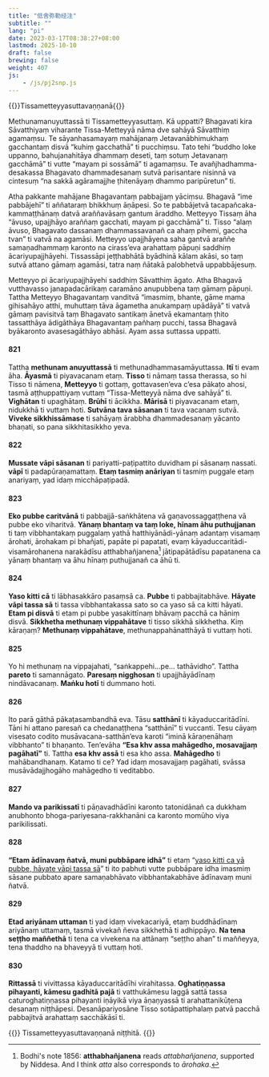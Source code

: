 ```yaml
---
title: "低舍弥勒经注"
subtitle: ""
lang: "pi"
date: 2023-03-17T08:38:27+08:00
lastmod: 2025-10-10
draft: false
brewing: false
weight: 407
js:
    - /js/pj2snp.js
---
```


{{<subtitle>}}Tissametteyyasuttavaṇṇanā{{</subtitle>}}

Methunamanuyuttassā ti Tissametteyyasuttaṃ. Kā uppatti? Bhagavati kira Sāvatthiyaṃ viharante Tissa-Metteyyā nāma dve sahāyā Sāvatthiṃ agamaṃsu. Te sāyanhasamayaṃ mahājanaṃ Jetavanābhimukhaṃ gacchantaṃ disvā “kuhiṃ gacchathā” ti pucchiṃsu. Tato tehi “buddho loke uppanno, bahujanahitāya dhammaṃ deseti, taṃ sotuṃ Jetavanaṃ gacchāmā” ti vutte “mayam pi sossāmā” ti agamaṃsu. Te avañjhadhamma-desakassa Bhagavato dhammadesanaṃ sutvā parisantare nisinnā va cintesuṃ “na sakkā agāramajjhe ṭhitenāyaṃ dhammo paripūretun” ti.

Atha pakkante mahājane Bhagavantaṃ pabbajjaṃ yāciṃsu. Bhagavā “ime pabbājehī” ti aññataraṃ bhikkhuṃ āṇāpesi. So te pabbājetvā tacapañcaka-kammaṭṭhānaṃ datvā araññavāsaṃ gantum āraddho. Metteyyo Tissaṃ āha “āvuso, upajjhāyo araññaṃ gacchati, mayam pi gacchāmā” ti. Tisso “alaṃ āvuso, Bhagavato dassanaṃ dhammassavanañ ca ahaṃ pihemi, gaccha tvan” ti vatvā na agamāsi. Metteyyo upajjhāyena saha gantvā araññe samaṇadhammaṃ karonto na cirass’eva arahattaṃ pāpuṇi saddhiṃ ācariyupajjhāyehi. Tissassāpi jeṭṭhabhātā byādhinā kālam akāsi, so taṃ sutvā attano gāmaṃ agamāsi, tatra naṃ ñātakā palobhetvā uppabbājesuṃ.

Metteyyo pi ācariyupajjhāyehi saddhiṃ Sāvatthiṃ āgato. Atha Bhagavā vutthavasso janapadacārikaṃ caramāno anupubbena taṃ gāmaṃ pāpuṇi. Tattha Metteyyo Bhagavantaṃ vanditvā “imasmiṃ, bhante, gāme mama gihisahāyo atthi, muhuttaṃ tāva āgametha anukampaṃ upādāyā” ti vatvā gāmaṃ pavisitvā taṃ Bhagavato santikaṃ ānetvā ekamantaṃ ṭhito tassatthāya ādigāthāya Bhagavantaṃ pañhaṃ pucchi, tassa Bhagavā byākaronto avasesagāthāyo abhāsi. Ayam assa suttassa uppatti.

#### 821

Tattha **methunam anuyuttassā** ti methunadhammasamāyuttassa. **Itī** ti evam āha. **Āyasmā** ti piyavacanam etaṃ. **Tisso** ti nāmaṃ tassa therassa, so hi Tisso ti nāmena, **Metteyyo** ti gottaṃ, gottavasen’eva c’esa pākaṭo ahosi, tasmā aṭṭhuppattiyaṃ vuttaṃ “Tissa-Metteyyā nāma dve sahāyā” ti. **Vighātan** ti upaghātaṃ. **Brūhī** ti ācikkha. **Mārisā** ti piyavacanam etaṃ, nidukkhā ti vuttaṃ hoti. **Sutvāna tava sāsanan** ti tava vacanaṃ sutvā. **Viveke sikkhissāmase** ti sahāyaṃ ārabbha dhammadesanaṃ yācanto bhaṇati, so pana sikkhitasikkho yeva.

#### 822

**Mussate vāpi sāsanan** ti pariyatti-paṭipattito duvidham pi sāsanaṃ nassati. **vāpī** ti padapūraṇamattaṃ. **Etaṃ tasmiṃ anāriyan** ti tasmiṃ puggale etaṃ anariyaṃ, yad idaṃ micchāpaṭipadā.

#### 823

**Eko pubbe caritvānā** ti pabbajjā-saṅkhātena vā gaṇavossaggaṭṭhena vā pubbe eko viharitvā. **Yānaṃ bhantaṃ va taṃ loke, hīnam āhu puthujjanan** ti taṃ vibbhantakaṃ puggalaṃ yathā hatthiyānādi-yānaṃ adantaṃ visamaṃ ārohati, ārohakam pi bhañjati, papāte pi papatati, evaṃ kāyaduccaritādi-visamārohanena narakādīsu atthabhañjanena[^823-1] jātipapātādīsu papatanena ca yānaṃ bhantaṃ va āhu hīnaṃ puthujjanañ ca āhū ti.

[^823-1]: Bodhi's note 1856: **atthabhañjanena** reads *attabhañjanena*, supported by Niddesa. And I think *atta* also corresponds to *ārohaka*. 

#### 824

**Yaso kitti cā** ti lābhasakkāro pasaṃsā ca. **Pubbe** ti pabbajitabhāve. **Hāyate vāpi tassa sā** ti tassa vibbhantakassa sato so ca yaso sā ca kitti hāyati. **Etam pi disvā** ti etam pi pubbe yasakittīnaṃ bhāvaṃ pacchā ca hāniṃ disvā. **Sikkhetha methunaṃ vippahātave** ti tisso sikkhā sikkhetha. Kiṃ kāraṇaṃ? **Methunaṃ vippahātave**, methunappahānatthāyā ti vuttaṃ hoti.

#### 825

Yo hi methunaṃ na vippajahati, “saṅkappehi…pe… tathāvidho”. Tattha **pareto** ti samannāgato. **Paresaṃ nigghosan** ti upajjhāyādīnaṃ nindāvacanaṃ. **Maṅku hotī** ti dummano hoti.

#### 826

Ito parā gāthā pākaṭasambandhā eva. Tāsu **satthānī** ti kāyaduccaritādīni. Tāni hi attano paresañ ca chedanaṭṭhena “satthānī” ti vuccanti. Tesu cāyaṃ visesato codito musāvacana-satthān’eva karoti “iminā kāraṇenāhaṃ vibbhanto” ti bhaṇanto. Ten’evāha **“Esa khv assa mahāgedho, mosavajjaṃ pagāhatī”** ti. Tattha **esa khv assā** ti esa kho assa. **Mahāgedho** ti mahābandhanaṃ. Katamo ti ce? Yad idaṃ mosavajjaṃ pagāhati, svāssa musāvādajjhogāho mahāgedho ti veditabbo.

#### 827

**Mando va parikissatī** ti pāṇavadhādīni karonto tatonidānañ ca dukkham anubhonto bhoga-pariyesana-rakkhanāni ca karonto momūho viya parikilissati.

#### 828

**“Etam ādīnavaṃ ñatvā, muni pubbāpare idhā”** ti etaṃ “[yaso kitti ca yā pubbe, hāyate vāpi tassa sā](#824)” ti ito pabhuti vutte pubbāpare idha imasmiṃ sāsane pubbato apare samaṇabhāvato vibbhantakabhāve ādīnavaṃ muni ñatvā.

#### 829

**Etad ariyānam uttaman** ti yad idaṃ vivekacariyā, etaṃ buddhādīnaṃ ariyānaṃ uttamaṃ, tasmā vivekañ ñeva sikkhethā ti adhippāyo. **Na tena seṭṭho maññethā** ti tena ca vivekena na attānaṃ “seṭṭho ahan” ti maññeyya, tena thaddho na bhaveyyā ti vuttaṃ hoti.

#### 830

**Rittassā** ti vivittassa kāyaduccaritādīhi virahitassa. **Oghatiṇṇassa pihayanti, kāmesu gadhitā pajā** ti vatthukāmesu laggā sattā tassa caturoghatiṇṇassa pihayanti iṇāyikā viya āṇaṇyassā ti arahattanikūṭena desanaṃ niṭṭhāpesi. Desanāpariyosāne Tisso sotāpattiphalaṃ patvā pacchā pabbajitvā arahattaṃ sacchākāsī ti.

{{<eof>}}
    Tissametteyyasuttavaṇṇanā niṭṭhitā.
{{</eof>}}